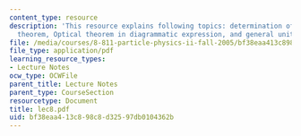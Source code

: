 ```yaml
---
content_type: resource
description: 'This resource explains following topics: determination of G, Optical
  theorem, Optical theorem in diagrammatic expression, and general unitarity limits.'
file: /media/courses/8-811-particle-physics-ii-fall-2005/bf38eaa413c898c8d32597db0104362b_lec8.pdf
file_type: application/pdf
learning_resource_types:
- Lecture Notes
ocw_type: OCWFile
parent_title: Lecture Notes
parent_type: CourseSection
resourcetype: Document
title: lec8.pdf
uid: bf38eaa4-13c8-98c8-d325-97db0104362b
---
```

